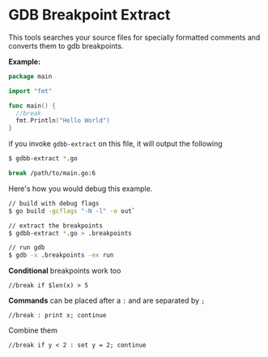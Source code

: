 # GDB Breakpoint Extract

This tools searches your source files for specially formatted comments and converts them to gdb breakpoints.

**Example:**

``` go
package main

import "fmt"

func main() {
  //break
  fmt.Println("Hello World")
}
```

if you invoke `gdbb-extract` on this file, it will output the following

``` sh
$ gdbb-extract *.go

break /path/to/main.go:6
```

Here's how you would debug this example.

``` sh
// build with debug flags
$ go build -gcflags "-N -l" -o out`

// extract the breakpoints
$ gdbb-extract *.go > .breakpoints

// run gdb
$ gdb -x .breakpoints -ex run
```

**Conditional** breakpoints work too

```
//break if $len(x) > 5
```

**Commands** can be placed after a `:` and are separated by `;`

```
//break : print x; continue
```

Combine them

```
//break if y < 2 : set y = 2; continue
```
